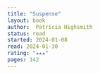 ```yaml
---
title: "Suspense"
layout: book
author:  Patricia Highsmith
status: read
started: 2024-01-08
read: 2024-01-30
rating: "★★★"
pages: 142
---
```

